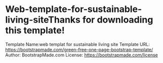 # Web-template-for-sustainable-living-siteThanks for downloading this template!

Template Name:web templat for sustainable living site
Template URL: https://bootstrapmade.com/green-free-one-page-bootstrap-template/
Author: BootstrapMade.com
License: https://bootstrapmade.com/license
